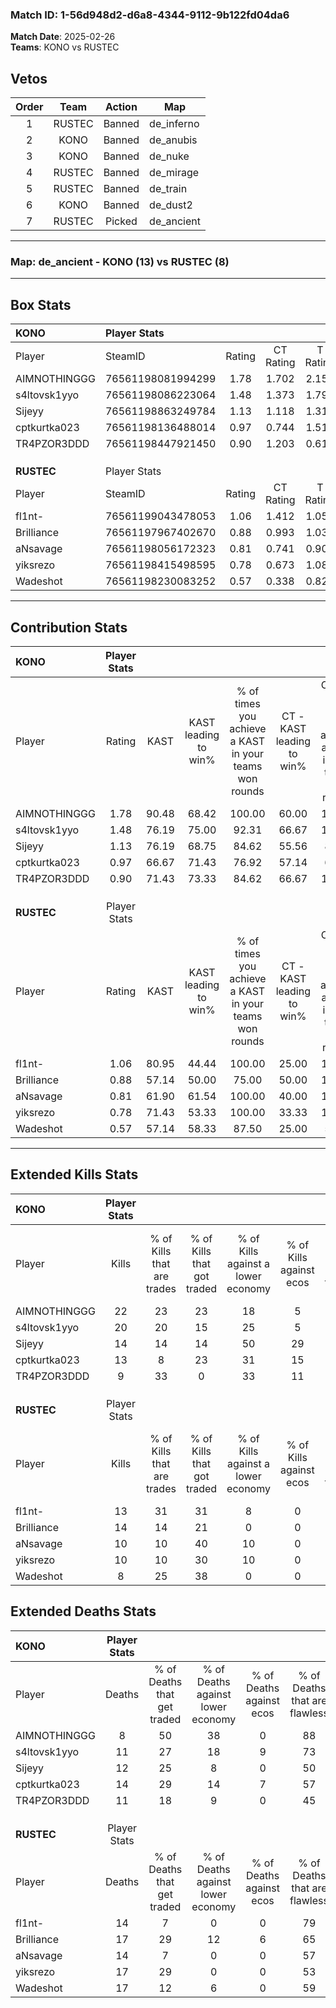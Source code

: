 ### Match ID: 1-56d948d2-d6a8-4344-9112-9b122fd04da6  
**Match Date**: 2025-02-26  
**Teams**: KONO vs RUSTEC  

## Vetos  

| Order | Team | Action | Map |
| :---: | :--: | :----: | --- |
| 1 | RUSTEC | Banned | de_inferno |
| 2 | KONO | Banned | de_anubis |
| 3 | KONO | Banned | de_nuke |
| 4 | RUSTEC | Banned | de_mirage |
| 5 | RUSTEC | Banned | de_train |
| 6 | KONO | Banned | de_dust2 |
| 7 | RUSTEC | Picked | de_ancient |

---  

### **Map**: de_ancient - KONO (13) vs RUSTEC (8)  
---  

## Box Stats  

| **KONO**     | Player Stats      |        |           |          |       |       |       |         |        |      |     |
| :- | :- | :-: | :-: | :-: | :-: | :-: | :-: | :-: | :-: | :-: | :-: |
| Player       | SteamID           | Rating | CT Rating | T Rating | KAST  |  ADR  | Kills | Assists | Deaths | K/D  | HS% |
| AIMNOTHINGGG | 76561198081994299 |  1.78  |   1.702   |  2.151   | 90.48 | 107.5 |  22   |    3    |   8    | 2.75 | 68  |
| s4ltovsk1yyo | 76561198086223064 |  1.48  |   1.373   |  1.791   | 76.19 | 95.3  |  20   |    2    |   11   | 1.82 | 50  |
| Sijeyy       | 76561198863249784 |  1.13  |   1.118   |  1.313   | 76.19 | 66.4  |  14   |    5    |   12   | 1.17 | 42  |
| cptkurtka023 | 76561198136488014 |  0.97  |   0.744   |  1.518   | 66.67 | 70.9  |  13   |    4    |   14   | 0.93 | 84  |
| TR4PZOR3DDD  | 76561198447921450 |  0.90  |   1.203   |  0.611   | 71.43 | 59.5  |   9   |    7    |   11   | 0.82 | 66  |
|              |                   |        |           |          |       |       |       |         |        |      |     |
|              |                   |        |           |          |       |       |       |         |        |      |     |
|              |                   |        |           |          |       |       |       |         |        |      |     |
| **RUSTEC**   | Player Stats      |        |           |          |       |       |       |         |        |      |     |
| Player       | SteamID           | Rating | CT Rating | T Rating | KAST  |  ADR  | Kills | Assists | Deaths | K/D  | HS% |
| fl1nt-       | 76561199043478053 |  1.06  |   1.412   |  1.057   | 80.95 | 62.9  |  13   |    6    |   14   | 0.93 | 38  |
| Brilliance   | 76561197967402670 |  0.88  |   0.993   |  1.030   | 57.14 | 76.3  |  14   |    3    |   17   | 0.82 | 28  |
| aNsavage     | 76561198056172323 |  0.81  |   0.741   |  0.901   | 61.90 | 69.6  |  10   |    3    |   14   | 0.71 | 70  |
| yiksrezo     | 76561198415498595 |  0.78  |   0.673   |  1.080   | 71.43 | 63.0  |  10   |    3    |   17   | 0.59 | 60  |
| Wadeshot     | 76561198230083252 |  0.57  |   0.338   |  0.828   | 57.14 | 56.7  |   8   |    2    |   17   | 0.47 | 50  |
---  

## Contribution Stats  

| **KONO**     | Player Stats |       |                      |                                                        |                           |                                                             |                          |                                                            |
| :- | :-: | :-: | :-: | :-: | :-: | :-: | :-: | :-: |
| Player       |    Rating    | KAST  | KAST leading to win% | % of times you achieve a KAST in your teams won rounds | CT - KAST leading to win% | CT - % of times you achieve a KAST in your teams won rounds | T - KAST leading to win% | T - % of times you achieve a KAST in your teams won rounds |
| AIMNOTHINGGG |     1.78     | 90.48 |        68.42         |                         100.00                         |           60.00           |                           100.00                            |          77.78           |                           100.00                           |
| s4ltovsk1yyo |     1.48     | 76.19 |        75.00         |                         92.31                          |           66.67           |                           100.00                            |          85.71           |                           85.71                            |
| Sijeyy       |     1.13     | 76.19 |        68.75         |                         84.62                          |           55.56           |                            83.33                            |          85.71           |                           85.71                            |
| cptkurtka023 |     0.97     | 66.67 |        71.43         |                         76.92                          |           57.14           |                            66.67                            |          85.71           |                           85.71                            |
| TR4PZOR3DDD  |     0.90     | 71.43 |        73.33         |                         84.62                          |           66.67           |                           100.00                            |          83.33           |                           71.43                            |
|              |              |       |                      |                                                        |                           |                                                             |                          |                                                            |
|              |              |       |                      |                                                        |                           |                                                             |                          |                                                            |
|              |              |       |                      |                                                        |                           |                                                             |                          |                                                            |
| **RUSTEC**   | Player Stats |       |                      |                                                        |                           |                                                             |                          |                                                            |
| Player       |    Rating    | KAST  | KAST leading to win% | % of times you achieve a KAST in your teams won rounds | CT - KAST leading to win% | CT - % of times you achieve a KAST in your teams won rounds | T - KAST leading to win% | T - % of times you achieve a KAST in your teams won rounds |
| fl1nt-       |     1.06     | 80.95 |        44.44         |                         100.00                         |           25.00           |                           100.00                            |          60.00           |                           100.00                           |
| Brilliance   |     0.88     | 57.14 |        50.00         |                         75.00                          |           50.00           |                           100.00                            |          50.00           |                           66.67                            |
| aNsavage     |     0.81     | 61.90 |        61.54         |                         100.00                         |           40.00           |                           100.00                            |          75.00           |                           100.00                           |
| yiksrezo     |     0.78     | 71.43 |        53.33         |                         100.00                         |           33.33           |                           100.00                            |          66.67           |                           100.00                           |
| Wadeshot     |     0.57     | 57.14 |        58.33         |                         87.50                          |           25.00           |                            50.00                            |          75.00           |                           100.00                           |
---  

## Extended Kills Stats  

| **KONO**     | Player Stats |                            |                            |                                    |                         |                              |                                 |                                       |                    |           |
| :- | :-: | :-: | :-: | :-: | :-: | :-: | :-: | :-: | :-: | :-: |
| Player       |    Kills     | % of Kills that are trades | % of Kills that got traded | % of Kills against a lower economy | % of Kills against ecos | % of Kills that are flawless | % of Kills that are close duels | % of Kills that are assisted by flash | Pistol Round Kills | AWP Kills |
| AIMNOTHINGGG |      22      |             23             |             23             |                 18                 |            5            |              50              |                0                |                   0                   |         3          |     0     |
| s4ltovsk1yyo |      20      |             20             |             15             |                 25                 |            5            |              85              |                5                |                   0                   |         2          |     8     |
| Sijeyy       |      14      |             14             |             14             |                 50                 |           29            |              71              |                7                |                   0                   |         1          |     0     |
| cptkurtka023 |      13      |             8              |             23             |                 31                 |           15            |              38              |                8                |                   8                   |         3          |     0     |
| TR4PZOR3DDD  |      9       |             33             |             0              |                 33                 |           11            |              56              |               11                |                   0                   |         1          |     0     |
|              |              |                            |                            |                                    |                         |                              |                                 |                                       |                    |           |
|              |              |                            |                            |                                    |                         |                              |                                 |                                       |                    |           |
|              |              |                            |                            |                                    |                         |                              |                                 |                                       |                    |           |
| **RUSTEC**   | Player Stats |                            |                            |                                    |                         |                              |                                 |                                       |                    |           |
| Player       |    Kills     | % of Kills that are trades | % of Kills that got traded | % of Kills against a lower economy | % of Kills against ecos | % of Kills that are flawless | % of Kills that are close duels | % of Kills that are assisted by flash | Pistol Round Kills | AWP Kills |
| fl1nt-       |      13      |             31             |             31             |                 8                  |            0            |              85              |                0                |                   0                   |         2          |     6     |
| Brilliance   |      14      |             14             |             21             |                 0                  |            0            |              57              |                0                |                   7                   |         1          |     0     |
| aNsavage     |      10      |             10             |             40             |                 10                 |            0            |              60              |                0                |                  10                   |         0          |     0     |
| yiksrezo     |      10      |             10             |             30             |                 10                 |            0            |              40              |               10                |                  30                   |         0          |     0     |
| Wadeshot     |      8       |             25             |             38             |                 0                  |            0            |              75              |                0                |                   0                   |         1          |     0     |
## Extended Deaths Stats  

| **KONO**     | Player Stats |                             |                                   |                          |                               |                            |                           |               |
| :- | :-: | :-: | :-: | :-: | :-: | :-: | :-: | :-: |
| Player       |    Deaths    | % of Deaths that get traded | % of Deaths against lower economy | % of Deaths against ecos | % of Deaths that are flawless | % of Deaths that are close | % of Deaths while blinded | Deaths to AWP |
| AIMNOTHINGGG |      8       |             50              |                38                 |            0             |              88               |             0              |            13             |       1       |
| s4ltovsk1yyo |      11      |             27              |                18                 |            9             |              73               |             0              |             9             |       0       |
| Sijeyy       |      12      |             25              |                 8                 |            0             |              50               |             8              |             0             |       2       |
| cptkurtka023 |      14      |             29              |                14                 |            7             |              57               |             0              |             7             |       2       |
| TR4PZOR3DDD  |      11      |             18              |                 9                 |            0             |              45               |             0              |            18             |       1       |
|              |              |                             |                                   |                          |                               |                            |                           |               |
|              |              |                             |                                   |                          |                               |                            |                           |               |
|              |              |                             |                                   |                          |                               |                            |                           |               |
| **RUSTEC**   | Player Stats |                             |                                   |                          |                               |                            |                           |               |
| Player       |    Deaths    | % of Deaths that get traded | % of Deaths against lower economy | % of Deaths against ecos | % of Deaths that are flawless | % of Deaths that are close | % of Deaths while blinded | Deaths to AWP |
| fl1nt-       |      14      |              7              |                 0                 |            0             |              79               |             0              |             0             |       2       |
| Brilliance   |      17      |             29              |                12                 |            6             |              65               |             6              |             0             |       2       |
| aNsavage     |      14      |              7              |                 0                 |            0             |              57               |             0              |             0             |       3       |
| yiksrezo     |      17      |             29              |                 0                 |            0             |              53               |             6              |             6             |       0       |
| Wadeshot     |      17      |             12              |                 6                 |            0             |              59               |             12             |             0             |       1       |

